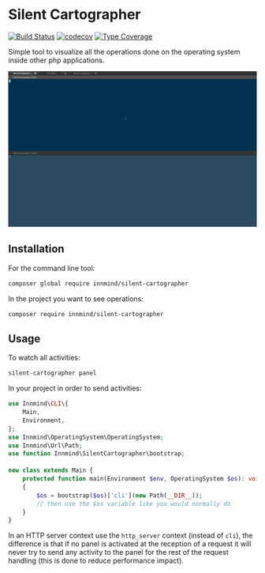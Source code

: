 # Silent Cartographer

[![Build Status](https://github.com/Innmind/SilentCartographer/workflows/CI/badge.svg)](https://github.com/Innmind/SilentCartographer/actions?query=workflow%3ACI)
[![codecov](https://codecov.io/gh/Innmind/SilentCartographer/branch/develop/graph/badge.svg)](https://codecov.io/gh/Innmind/SilentCartographer)
[![Type Coverage](https://shepherd.dev/github/Innmind/SilentCartographer/coverage.svg)](https://shepherd.dev/github/Innmind/SilentCartographer)

Simple tool to visualize all the operations done on the operating system inside other php applications.

![](example.gif)

## Installation

For the command line tool:
```sh
composer global require innmind/silent-cartographer
```

In the project you want to see operations:
```sh
composer require innmind/silent-cartographer
```

## Usage

To watch all activities:
```sh
silent-cartographer panel
```

In your project in order to send activities:
```php
use Innmind\CLI\{
    Main,
    Environment,
};
use Innmind\OperatingSystem\OperatingSystem;
use Innmind\Url\Path;
use function Innmind\SilentCartographer\bootstrap;

new class extends Main {
    protected function main(Environment $env, OperatingSystem $os): void
    {
        $os = bootstrap($os)['cli'](new Path(__DIR__));
        // then use the $os variable like you would normally do
    }
}
```

In an HTTP server context use the `http_server` context (instead of `cli`), the difference is that if no panel is activated at the reception of a request it will never try to send any activity to the panel for the rest of the request handling (this is done to reduce performance impact).
